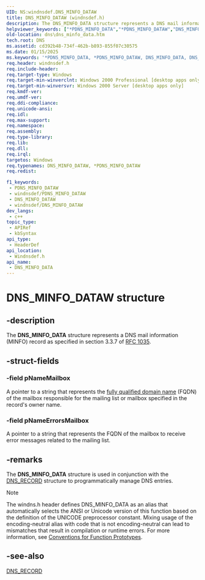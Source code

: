 ```yaml
---
UID: NS:windnsdef.DNS_MINFO_DATAW
title: DNS_MINFO_DATAW (windnsdef.h)
description: The DNS_MINFO_DATA structure represents a DNS mail information (MINFO) record as specified in section 3.3.7 of RFC 1035. (Unicode)
helpviewer_keywords: ["*PDNS_MINFO_DATA","*PDNS_MINFO_DATAW","DNS_MINFO_DATA","DNS_MINFO_DATA structure [DNS]","DNS_MINFO_DATAW","PDNS_MINFO_DATA","PDNS_MINFO_DATA structure pointer [DNS]","_dns_dns_minfo_data","dns.dns_minfo_data","windnsdef/DNS_MINFO_DATA","windnsdef/PDNS_MINFO_DATA"]
old-location: dns\dns_minfo_data.htm
tech.root: DNS
ms.assetid: cd392b48-734f-462b-b893-855f07c30575
ms.date: 01/15/2025
ms.keywords: '*PDNS_MINFO_DATA, *PDNS_MINFO_DATAW, DNS_MINFO_DATA, DNS_MINFO_DATA structure [DNS], DNS_MINFO_DATAW, PDNS_MINFO_DATA, PDNS_MINFO_DATA structure pointer [DNS], _dns_dns_minfo_data, dns.dns_minfo_data, windnsdef/DNS_MINFO_DATA, windnsdef/PDNS_MINFO_DATA'
req.header: windnsdef.h
req.include-header: 
req.target-type: Windows
req.target-min-winverclnt: Windows 2000 Professional [desktop apps only]
req.target-min-winversvr: Windows 2000 Server [desktop apps only]
req.kmdf-ver: 
req.umdf-ver: 
req.ddi-compliance: 
req.unicode-ansi: 
req.idl: 
req.max-support: 
req.namespace: 
req.assembly: 
req.type-library: 
req.lib: 
req.dll: 
req.irql: 
targetos: Windows
req.typenames: DNS_MINFO_DATAW, *PDNS_MINFO_DATAW
req.redist: 

f1_keywords:
 - PDNS_MINFO_DATAW
 - windnsdef/PDNS_MINFO_DATAW
 - DNS_MINFO_DATAW
 - windnsdef/DNS_MINFO_DATAW
dev_langs:
 - c++
topic_type:
 - APIRef
 - kbSyntax
api_type:
 - HeaderDef
api_location:
 - Windnsdef.h
api_name:
 - DNS_MINFO_DATA
---
```


# DNS_MINFO_DATAW structure


## -description

The 
<b>DNS_MINFO_DATA</b> structure represents a DNS mail information (MINFO) record as specified in section 3.3.7 of <a href="https://www.ietf.org/rfc/rfc1035.txt">RFC 1035</a>.

## -struct-fields

### -field pNameMailbox

A pointer to a string that represents the <a href="/windows/win32/dns/f-gly">fully qualified domain name</a> (FQDN) of the mailbox responsible for the mailing list or mailbox specified in the record's owner name.

### -field pNameErrorsMailbox

A pointer to a string that represents the FQDN of the mailbox to receive error messages related to the mailing list.

## -remarks

The 
<b>DNS_MINFO_DATA</b> structure is used in conjunction with the 
<a href="/windows/win32/api/windnsdef/ns-windnsdef-dns_recorda">DNS_RECORD</a> structure to programmatically manage DNS entries.





> [!NOTE]
> The windns.h header defines DNS_MINFO_DATA as an alias that automatically selects the ANSI or Unicode version of this function based on the definition of the UNICODE preprocessor constant. Mixing usage of the encoding-neutral alias with code that is not encoding-neutral can lead to mismatches that result in compilation or runtime errors. For more information, see [Conventions for Function Prototypes](/windows/win32/intl/conventions-for-function-prototypes).

## -see-also

<a href="/windows/win32/api/windnsdef/ns-windnsdef-dns_recorda">DNS_RECORD</a>

